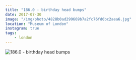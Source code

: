 ```yaml
---
title: "186.0 - birthday head bumps"
date: 2017-07-30
image: "/img/photo/4828b0ad299669b7a2fc76fd0bc2aea6.jpg"
location: "Museum of London"
instagram: true
tags:
    - london
---
```


![186.0 - birthday head bumps](/img/photo/4828b0ad299669b7a2fc76fd0bc2aea6.jpg)
